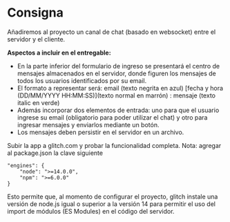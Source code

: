 # **Consigna**

Añadiremos al proyecto un canal de chat (basado en websocket) entre el servidor y el cliente.

**Aspectos a incluir en el entregable:**

- En la parte inferior del formulario de ingreso se presentará el centro de mensajes almacenados en el servidor, donde figuren los mensajes de todos los usuarios identificados por su email. 
- El formato a representar será: email (texto negrita en azul) [fecha y hora (DD/MM/YYYY HH:MM:SS)](texto normal en marrón) : mensaje (texto italic en verde) 
- Además incorporar dos elementos de entrada: uno para que el usuario ingrese su email (obligatorio para poder utilizar el chat) y otro para ingresar mensajes y enviarlos mediante un botón. 
- Los mensajes deben persistir en el servidor en un archivo.

Subir la app a glitch.com y probar la funcionalidad completa.
Nota: agregar al package.json la clave siguiente

```
"engines": {
    "node": ">=14.0.0",
    "npm": ">=6.0.0"
}
```

Esto permite que, al momento de configurar el proyecto, glitch instale una versión de node.js igual o superior a la versión 14 para permitir el uso del import de módulos (ES Modules) en el código del servidor.


